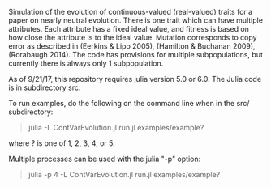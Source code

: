 Simulation of the evolution of continuous-valued (real-valued) traits for a paper on nearly neutral evolution.
There is one trait which can have multiple attributes.  Each attribute has a fixed ideal value, and fitness
is based on how close the attribute is to the ideal value.  Mutation corresponds to copy error as described in 
(Eerkins & Lipo 2005), (Hamilton & Buchanan 2009), (Rorabaugh 2014).  The code has provisions for multiple
subpopulations, but currently there is always only 1 subpopulation.

As of 9/21/17, this repository requires julia version 5.0 or 6.0.  The Julia code is in subdirectory src.

To run examples, do the following on the command line when in the src/ subdirectory:

> julia -L ContVarEvolution.jl run.jl examples/example?

where ? is one of 1, 2, 3, 4, or 5.  

Multiple processes can be used with the julia "-p" option:

> julia -p 4 -L ContVarEvolution.jl run.jl examples/example?
